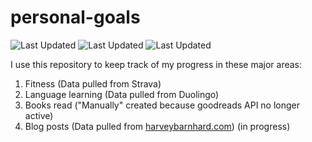 # personal-goals
![Last Updated](https://img.shields.io/date/1617161335?color=FC4C02&label=Fitness%20Updated&logo=strava)
![Last Updated](https://img.shields.io/date/1617161335?color=7ac70c&label=Language%20Updated&logo=duolingo)
![Last Updated](https://img.shields.io/date/1617161335?color=e9e5cd&label=Books%20Updated&logo=goodreads)

I use this repository to keep track of my progress in these major areas:

1. Fitness (Data pulled from Strava)
2. Language learning (Data pulled from Duolingo)
3. Books read ("Manually" created because goodreads API no longer active)
4. Blog posts (Data pulled from [harveybarnhard.com](https://harveybarnhard.com)) (in progress)
